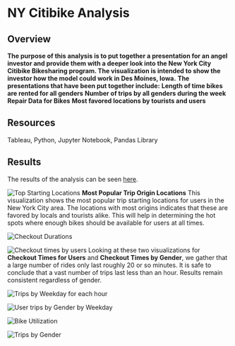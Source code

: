 # NY Citibike Analysis

## Overview

**The purpose of this analysis is to put together a presentation for an angel investor and provide them with a deeper look into the New York City Citibike Bikesharing program. The visualization is intended to show the investor how the model could work in Des Moines, Iowa.**
**The presentations that have been put together include:**
**Length of time bikes are rented for all genders**
**Number of trips by all genders during the week**
**Repair Data for Bikes**
**Most favored locations by tourists and users**

## Resources
Tableau, Python, Jupyter Notebook, Pandas Library

## Results
The results of the analysis can be seen [here](https://public.tableau.com/app/profile/fuad6187/viz/NYCitiBikeRiderandBikeData/FinalStory).

![Top Starting Locations](https://github.com/fouadZiaa/bikeSharing/blob/a1555e84f5b35c4b5fae09017d049c9126e1cf2b/Images/Top%20Origins.png)
**Most Popular Trip Origin Locations** This visualization shows the most popular trip starting locations for users in the New York City area. The locations with most origins indicates that these are favored by locals and tourists alike. This will help in determining the hot spots where enough bikes should be available for users at all times.


![Checkout Durations](https://github.com/fouadZiaa/bikeSharing/blob/2a60647edf1b8ee8405104820684b82097b0dbdf/Images/Checkout%20Durations.png)

![Checkout times by users](https://github.com/fouadZiaa/bikeSharing/blob/b38c96f1dddf2d0db9ed2b5d82412c952562cf21/Images/Chekout%20Time%20By%20Gender.png)
Looking at these two visualizations for **Checkout Times for Users** and **Checkout Times by Gender**, we gather that a large number of rides only last roughly 20 or so minutes. It is safe to conclude that a vast number of trips last less than an hour. Results remain consistent regardless of gender.


![Trips by Weekday for each hour](https://github.com/fouadZiaa/bikeSharing/blob/8cfcecc37f6a4a1e5d9a5c17c83e65abaf4277a9/Images/Trips%20by%20Weekday%20(4).png)

![User trips by Gender by Weekday](https://github.com/fouadZiaa/bikeSharing/blob/105f88aa47f60518d0149c032e4159e8ed961b21/Images/User%20trips%20by%20Gender.png)

![Bike Utilization](https://github.com/fouadZiaa/bikeSharing/blob/9246ada469601b053cdb29b7e38db6910d4cce44/Images/Bike%20Repairs.png)



![Trips by Gender](https://github.com/fouadZiaa/bikeSharing/blob/bce5b89e6b095b6223da2f8a012ef7b9e6a58071/Images/Trips%20by%20Gender.png)



